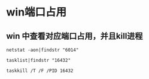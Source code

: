 # win端口占用

## win 中查看对应端口占用，并且kill进程
```
netstat -aon|findstr "6014"

tasklist|findstr "16432"

taskkill /T /F /PID 16432 

```
